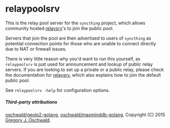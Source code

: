 # relaypoolsrv

This is the relay pool server for the `syncthing` project, which allows
community hosted [relaysrv](https://github.com/syncthing/relaysrv)'s to join
the public pool.

Servers that join the pool are then advertised to users of `syncthing` as
potential connection points for those who are unable to connect directly due
to NAT or firewall issues.

There is very little reason why you'd want to run this yourself, as
`relaypoolsrv` is just used for announcement and lookup of public relay
servers. If you are looking to set up a private or a public relay, please
check the documentation for
[relaysrv](https://github.com/syncthing/relaysrv), which also explains how
to join the default public pool.

See `relaypoolsrv -help` for configuration options.

##### Third-party attributions

[oschwald/geoip2-golang](https://github.com/oschwald/geoip2-golang), [oschwald/maxminddb-golang](https://github.com/oschwald/maxminddb-golang), Copyright (C) 2015 [Gregory J. Oschwald](mailto:oschwald@gmail.com).

